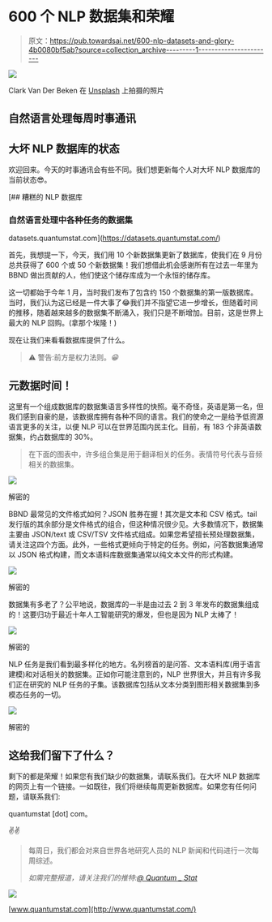 # 600 个 NLP 数据集和荣耀

> 原文：<https://pub.towardsai.net/600-nlp-datasets-and-glory-4b0080bf5ab?source=collection_archive---------1----------------------->

![](img/eaff93ca61ea49e79edaf1234dbca9db.png)

Clark Van Der Beken 在 [Unsplash](https://unsplash.com?utm_source=medium&utm_medium=referral) 上拍摄的照片

## 自然语言处理每周时事通讯

## 大坏 NLP 数据库的状态

欢迎回来。今天的时事通讯会有些不同。我们想更新每个人对大坏 NLP 数据库的当前状态😎。

[](https://datasets.quantumstat.com/) [## 糟糕的 NLP 数据库

### 自然语言处理中各种任务的数据集

datasets.quantumstat.com](https://datasets.quantumstat.com/) 

首先，我想提一下，今天，我们用 10 个新数据集更新了数据库，使我们在 9 月份总共获得了 600 个或 50 个新数据集！我们想借此机会感谢所有在过去一年里为 BBND 做出贡献的人，他们使这个储存库成为一个永恒的储存库。

这一切都始于今年 1 月，当时我们发布了包含约 150 个数据集的第一版数据库。当时，我们认为这已经是一件大事了😂我们并不指望它进一步增长，但随着时间的推移，随着越来越多的数据集不断涌入，我们只是不断增加。目前，这是世界上最大的 NLP 回购。(拿那个埃隆！)

现在让我们来看看数据库提供了什么。

> ⚠ 警告:前方是权力法则。*😁*

## 元数据时间！

这里有一个组成数据库的数据集语言多样性的快照。毫不奇怪，英语是第一名，但我们感到自豪的是，该数据库拥有各种不同的语言。我们的使命之一是给予低资源语言更多的关注，以便 NLP 可以在世界范围内民主化。目前，有 183 个非英语数据集，约占数据库的 30%。

> 在下面的图表中，许多组合集是用于翻译相关的任务。表情符号代表与音频相关的数据集。

![](img/fef64effbd4b3f5bd0de0ffd4a634580.png)

解密的

BBND 最常见的文件格式如何？JSON 胜券在握！其次是文本和 CSV 格式。tail 发行版的其余部分是文件格式的组合，但这种情况很少见。大多数情况下，数据集主要由 JSON/text 或 CSV/TSV 文件格式组成。如果您希望擅长预处理数据集，请关注这四个方面。此外，一些格式更倾向于特定的任务。例如，问答数据集通常以 JSON 格式构建，而文本语料库数据集通常以纯文本文件的形式构建。

![](img/770b3727ea7f057e6a58661bf8366bda.png)

解密的

数据集有多老了？公平地说，数据库的一半是由过去 2 到 3 年发布的数据集组成的！这要归功于最近十年人工智能研究的爆发，但也是因为 NLP 太棒了！

![](img/c5c93ccc476da818400de25d22375629.png)

解密的

NLP 任务是我们看到最多样化的地方。名列榜首的是问答、文本语料库(用于语言建模)和对话相关的数据集。正如你可能注意到的，NLP 世界很大，并且有许多我们正在研究的 NLP 任务的子集。该数据库包括从文本分类到图形相关数据集到多模态任务的一切。

![](img/c4a64a6a634409aeae8da78e66f0d665.png)

解密的

## 这给我们留下了什么？

剩下的都是荣耀！如果您有我们缺少的数据集，请联系我们。在大坏 NLP 数据库的网页上有一个链接。一如既往，我们将继续每周更新数据库。如果您有任何问题，请联系我们:

quantumstat [dot] com。

✌✌

> 每周日，我们都会对来自世界各地研究人员的 NLP 新闻和代码进行一次每周综述。
> 
> *如需完整报道，请关注我们的推特:*[*@ Quantum _ Stat*](http://twitter.com/Quantum_Stat)

![](img/cf8668c3143a42b6bd6292096c3552a9.png)

[www.quantumstat.com](http://www.quantumstat.com/)